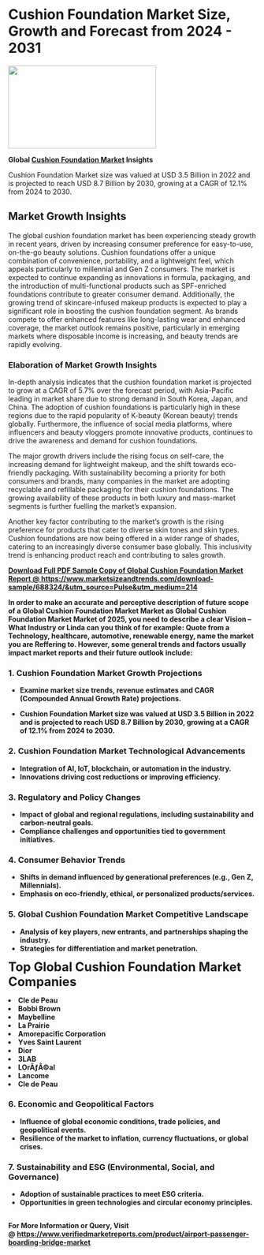 <H1>Cushion Foundation Market Size, Growth and Forecast from 2024 - 2031</H1><img class="aligncenter size-medium wp-image-584254" src="https://thirdeyenews.in/wp-content/uploads/2024/09/Global-Market-Research-300x168.jpeg" alt="" width="300" height="168" /><p><strong>Global&nbsp;<a href="https://www.marketsizeandtrends.com/download-sample/688324/&amp;utm_source=Pulse&amp;utm_medium=214">Cushion Foundation Market</a> Insights</strong></p><p>Cushion Foundation Market size was valued at USD 3.5 Billion in 2022 and is projected to reach USD 8.7 Billion by 2030, growing at a CAGR of 12.1% from 2024 to 2030.</p><p><h2>Market Growth Insights</h2> <p>The global cushion foundation market has been experiencing steady growth in recent years, driven by increasing consumer preference for easy-to-use, on-the-go beauty solutions. Cushion foundations offer a unique combination of convenience, portability, and a lightweight feel, which appeals particularly to millennial and Gen Z consumers. The market is expected to continue expanding as innovations in formula, packaging, and the introduction of multi-functional products such as SPF-enriched foundations contribute to greater consumer demand. Additionally, the growing trend of skincare-infused makeup products is expected to play a significant role in boosting the cushion foundation segment. As brands compete to offer enhanced features like long-lasting wear and enhanced coverage, the market outlook remains positive, particularly in emerging markets where disposable income is increasing, and beauty trends are rapidly evolving.</p> <p><strong><a href="#"></a></strong></p> <h3>Elaboration of Market Growth Insights</h3> <p>In-depth analysis indicates that the cushion foundation market is projected to grow at a CAGR of 5.7% over the forecast period, with Asia-Pacific leading in market share due to strong demand in South Korea, Japan, and China. The adoption of cushion foundations is particularly high in these regions due to the rapid popularity of K-beauty (Korean beauty) trends globally. Furthermore, the influence of social media platforms, where influencers and beauty vloggers promote innovative products, continues to drive the awareness and demand for cushion foundations.</p> <p>The major growth drivers include the rising focus on self-care, the increasing demand for lightweight makeup, and the shift towards eco-friendly packaging. With sustainability becoming a priority for both consumers and brands, many companies in the market are adopting recyclable and refillable packaging for their cushion foundations. The growing availability of these products in both luxury and mass-market segments is further fuelling the market’s expansion.</p> <p>Another key factor contributing to the market’s growth is the rising preference for products that cater to diverse skin tones and skin types. Cushion foundations are now being offered in a wider range of shades, catering to an increasingly diverse consumer base globally. This inclusivity trend is enhancing product reach and contributing to sales growth.</p> <p><strong><a href="#"></p><p><span class=""><strong>Download Full PDF Sample Copy of Global Cushion Foundation Market Report</strong> @ <a href="https://www.marketsizeandtrends.com/download-sample/688324/&amp;utm_source=Pulse&amp;utm_medium=214" target="_blank">https://www.marketsizeandtrends.com/download-sample/688324/&amp;utm_source=Pulse&amp;utm_medium=214</a></span></p><p>In order to make an accurate and perceptive description of future scope of a Global&nbsp;Cushion Foundation Market Market as Global&nbsp;Cushion Foundation Market Market of 2025, you need to describe a clear Vision &ndash; What Industry or Linda can you think of for example: Quote from a Technology, healthcare, automotive, renewable energy, name the market you are Reffering to. However, some general trends and factors usually impact market reports and their future outlook include:</p><h3>1.&nbsp;<strong>Cushion Foundation Market Growth Projections</strong></h3><ul><li>Examine market size trends, revenue estimates and CAGR (Compounded Annual Growth Rate) projections.</li><li><p>Cushion Foundation Market size was valued at USD 3.5 Billion in 2022 and is projected to reach USD 8.7 Billion by 2030, growing at a CAGR of 12.1% from 2024 to 2030.</p></li></ul><h3>2.&nbsp;<strong>Cushion Foundation Market Technological Advancements</strong></h3><ul><li>Integration of AI, IoT, blockchain, or automation in the industry.</li><li>Innovations driving cost reductions or improving efficiency.</li></ul><h3>3.&nbsp;<strong>Regulatory and Policy Changes</strong></h3><ul><li>Impact of global and regional regulations, including sustainability and carbon-neutral goals.</li><li>Compliance challenges and opportunities tied to government initiatives.</li></ul><h3>4.&nbsp;<strong>Consumer Behavior Trends</strong></h3><ul><li>Shifts in demand influenced by generational preferences (e.g., Gen Z, Millennials).</li><li>Emphasis on eco-friendly, ethical, or personalized products/services.</li></ul><h3>5.&nbsp;<strong>Global Cushion Foundation Market Competitive Landscape</strong></h3><ul><li>Analysis of key players, new entrants, and partnerships shaping the industry.</li><li>Strategies for differentiation and market penetration.</li></ul><p data-pm-slice="1 1 []"><span style="color: inherit; font-family: inherit; font-size: 25px;">Top Global Cushion Foundation Market Companies</span></p><div class="" data-test-id=""><p><li>Cle de Peau</li><li> Bobbi Brown</li><li> Maybelline</li><li> La Prairie</li><li> Amorepacific Corporation</li><li> Yves Saint Laurent</li><li> Dior</li><li> 3LAB</li><li> LOrÃƒÂ©al</li><li> Lancome</li><li> Cle de Peau</li></p></div><h3>6.&nbsp;<strong>Economic and Geopolitical Factors</strong></h3><ul><li>Influence of global economic conditions, trade policies, and geopolitical events.</li><li>Resilience of the market to inflation, currency fluctuations, or global crises.</li></ul><h3>7.&nbsp;<strong>Sustainability and ESG (Environmental, Social, and Governance)</strong></h3><ul><li>Adoption of sustainable practices to meet ESG criteria.</li><li>Opportunities in green technologies and circular economy principles.</li></ul><h2><strong style="font-size: 14px;">For More Information or Query, Visit @&nbsp;</strong><a style="background-color: #ffffff; font-size: 14px;" href="https://www.marketsizeandtrends.com/report/cushion-foundation-market/" target="_blank">https://www.verifiedmarketreports.com/product/airport-passenger-boarding-bridge-market</a></h2>
